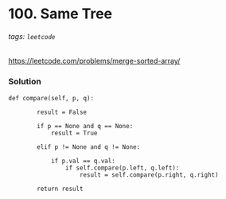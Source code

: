 # 100. Same Tree
###### tags: `leetcode`
https://leetcode.com/problems/merge-sorted-array/

### Solution
```
def compare(self, p, q):
        
        result = False
        
        if p == None and q == None:
            result = True
        
        elif p != None and q != None:
            
            if p.val == q.val:
                if self.compare(p.left, q.left):
                    result = self.compare(p.right, q.right)
        
        return result
```
